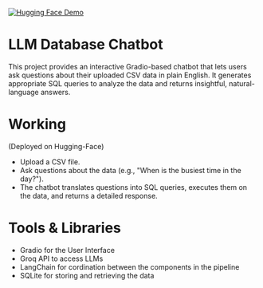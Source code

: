 
[![Hugging Face Demo](https://img.shields.io/badge/Hugging_Face-LLM%20Chatbot-blue)](https://huggingface.co/spaces/Vashishta-S-2141/LLM_Database_Chatbot)
# LLM Database Chatbot

This project provides an interactive Gradio-based chatbot that lets users ask questions about their uploaded CSV data in plain English. It generates appropriate SQL queries to analyze the data and returns insightful, natural-language answers.

# Working
(Deployed on Hugging-Face)
- Upload a CSV file.
- Ask questions about the data (e.g., "When is the busiest time in the day?").
- The chatbot translates questions into SQL queries, executes them on the data, and returns a detailed response.

# Tools & Libraries 
- Gradio for the User Interface
- Groq API to access LLMs
- LangChain for cordination between the components in the pipeline
- SQLite for storing and retrieving the data
